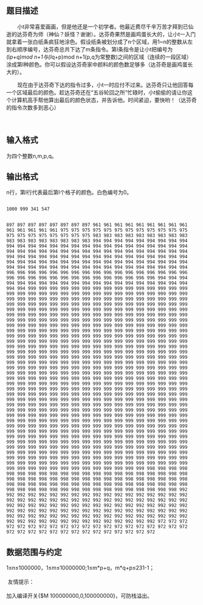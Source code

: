 ## 题目描述

<div style="text-indent: 21.75pt">
 小t非常喜爱画画，但是他还是一个初学者。他最近费尽千辛万苦才拜到已仙逝的达芬奇为师（神仙？妖怪？谢谢）。达芬奇果然是画鸡蛋长大的，让小t一入门就拿着一张白纸条疯狂地涂色。假设纸条被划分成了n个区域，用1~n的整数从左到右顺序编号，达芬奇总共下达了m条指令。第I条指令是让小t把编号为(I*p+q)mod n+1与(I*q+p)mod n+1(p,q为常整数)之间的区域（连续的一段区域）涂成第I种颜色。你可以假设达芬奇家中颜料的颜色数足够多（达芬奇是画鸡蛋长大的）。
</div>
<div style="text-indent: 21.75pt">
 现在由于达芬奇下达的指令过多，小t一时应付不过来。达芬奇只让他回答每一个区域最后的颜色。趁达芬奇还在“五谷轮回之所”忙碌时，小t偷偷的请让你这个计算机高手帮他算出最后的颜色状态，并告诉他。时间紧迫，要快哟！（达芬奇的指令次数多到恶心）
</div>
<div>
  
</div>

## 输入格式

<p><span style="text-indent: 29px;">为四个整数n,m,p,q。</span></p>

## 输出格式

<p><span style="text-indent: 29px;">n行，第I行代表最后第I个格子的颜色。白色编号为0。</span></p>

```input1
1000 999 341 547
```
```output1
897 897 897 897 897 897 897 897 961 961 961 961 961 961 961 961 961 961 961 961 961 961 975 975 975 975 975 975 975 975 975 975 975 975 975 975 975 975 975 975 975 975 983 983 983 983 983 983 983 983 983 983 983 983 983 983 983 983 983 994 994 994 994 994 994 994 994 994 994 994 994 994 994 994 994 994 994 994 994 994 994 994 994 994 994 994 994 994 994 994 994 994 994 994 994 994 994 994 994 994 994 994 994 994 994 994 994 994 994 994 994 994 994 994 994 994 994 994 994 994 994 994 994 994 994 994 994 994 994 994 994 994 994 994 994 994 994 994 994 994 994 994 994 994 994 994 994 994 994 994 994 994 994 996 996 996 996 996 996 996 996 996 996 996 996 996 996 996 996 996 996 996 996 996 996 996 996 996 996 996 996 996 996 996 994 994 994 994 994 994 994 994 994 994 994 994 994 994 994 994 994 994 994 994 994 994 999 999 999 999 999 999 999 999 999 999 999 999 999 999 999 999 999 999 999 999 999 999 999 999 999 999 999 999 999 999 999 999 999 999 999 999 999 999 999 999 999 999 999 999 999 999 999 999 999 999 999 999 999 999 999 999 999 999 999 999 999 999 999 999 999 999 999 999 999 999 999 999 999 999 999 999 999 999 999 999 999 999 999 999 999 999 999 999 999 999 999 999 999 999 999 999 999 999 999 999 999 999 999 999 999 999 999 999 999 999 999 999 999 999 999 999 999 999 999 999 999 999 999 999 999 999 999 999 999 999 999 999 999 999 999 999 999 999 999 999 999 999 999 999 999 999 999 999 999 999 999 999 999 999 999 999 999 999 999 999 999 999 999 999 999 999 999 999 999 999 999 999 999 999 999 999 999 999 999 999 999 999 999 999 999 999 999 999 999 999 999 999 999 999 999 999 999 999 999 999 999 999 999 999 999 999 999 999 999 999 999 999 999 999 999 999 999 999 999 999 999 999 999 999 999 999 999 999 999 999 999 999 999 999 999 999 999 999 999 999 999 999 999 999 999 999 999 999 999 999 999 999 999 999 999 999 999 999 999 999 999 999 999 999 999 999 999 999 999 999 999 999 999 999 999 999 999 999 999 999 999 999 999 999 999 999 999 999 999 999 999 999 999 999 999 999 999 999 999 999 999 999 999 999 999 999 999 999 999 999 999 999 999 999 999 999 999 999 999 999 999 999 999 999 999 999 999 999 999 999 999 999 999 999 999 999 999 999 999 999 999 999 999 999 999 999 999 999 999 999 999 999 999 999 999 999 999 999 999 999 999 999 999 999 999 999 999 999 999 999 999 999 999 999 999 999 999 999 999 999 999 999 999 999 999 999 999 999 999 999 999 999 999 999 999 999 999 999 999 999 999 999 999 999 999 999 999 999 999 999 999 999 999 999 999 999 999 999 999 999 999 999 999 999 999 999 999 999 999 999 999 999 999 999 999 999 999 999 999 999 999 999 999 999 999 999 999 999 999 999 999 999 999 999 999 999 999 999 999 999 999 999 999 999 999 999 999 999 999 999 999 999 999 999 999 999 999 999 999 999 999 999 999 999 999 999 999 999 999 999 999 999 999 999 999 999 999 999 999 999 999 999 999 999 999 999 999 999 999 999 999 999 999 999 999 999 999 999 999 999 999 999 999 999 999 999 999 999 999 999 999 999 999 999 999 999 999 999 999 999 999 999 999 999 999 999 999 999 999 999 999 999 999 999 999 999 999 999 999 999 999 999 999 999 999 999 999 999 999 999 999 999 999 999 999 999 999 999 999 999 999 999 999 999 999 999 999 999 999 998 998 998 998 998 998 998 998 998 998 998 998 998 998 998 998 998 998 998 998 998 998 998 998 998 998 998 998 998 998 998 998 998 998 998 998 998 998 998 998 998 998 998 998 998 998 998 998 998 998 998 998 998 998 998 998 998 998 998 998 998 998 998 998 998 998 998 998 998 998 998 992 992 992 992 992 992 992 992 992 992 992 992 992 992 992 992 992 992 992 992 992 992 992 992 992 992 992 992 992 992 992 992 992 992 992 992 992 992 992 992 992 992 992 992 992 992 992 992 992 992 992 992 992 992 992 992 992 992 992 992 992 992 992 992 992 992 992 992 992 992 992 992 992 992 992 992 992 992 992 992 992 992 992 992 992 992 992 992 992 992 992 992 992 992 992 992 992 992 992 992 972 972 972 972 972 972 972 972 972 972 972 972 972 972 972 972 972 972 972 972 972 972 972 972 972 972 972 972 972 972 972 972 972 972
```
## 数据范围与约定

<p>1≤n≤1000000，1≤m≤10000000;1≤m*p+q，m*q+p≤231-1；<br><br>  友情提示：<br><br> 加入编译开关{$M 100000000,0,100000000}，可防栈溢出。</p>

